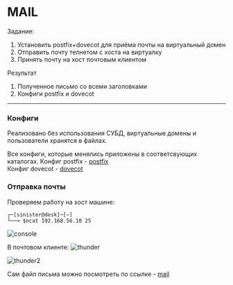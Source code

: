 # MAIL

Задание:  

1. Установить postfix+dovecot для приёма почты на виртуальный домен 
2. Отправить почту телнетом с хоста на виртуалку 
3. Принять почту на хост почтовым клиентом 

Результат  
1. Полученное письмо со всеми заголовками   
2. Конфиги postfix и dovecot   


---

### Конфиги

Реализовано без использования СУБД, виртуальные домены и пользователи хранятся в файлах.  

Все конфиги, которые менялись приложены в соответсвующих каталогах. 
Конфиг postfix -  [postfix](postfix/main.cf)   
Конфиг dovecot -  [dovecot](dovecot/dovecot.conf)    


### Отправка почты

Проверяем работу на хост машине:  


```console
┌─[sinister@desk]─[~]
└──╼ $ncat 192.168.56.10 25
```

![console](https://github.com/sinist3rr/otus-linux/blob/master/HW23/images/mail1.png) 

В почтовом клиенте: 
![thunder](https://github.com/sinist3rr/otus-linux/blob/master/HW23/images/mail3.png) 

![thunder2](https://github.com/sinist3rr/otus-linux/blob/master/HW23/images/mail2.png) 

Сам файл письма можно посмотреть по ссылке - [mail](email)

